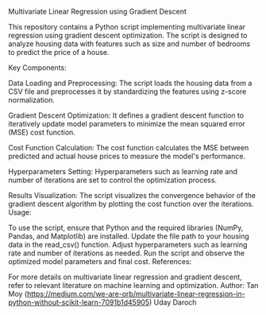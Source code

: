 Multivariate Linear Regression using Gradient Descent

This repository contains a Python script implementing multivariate linear regression using gradient descent optimization. The script is designed to analyze housing data with features such as size and number of bedrooms to predict the price of a house.

Key Components:

Data Loading and Preprocessing:
The script loads the housing data from a CSV file and preprocesses it by standardizing the features using z-score normalization.

Gradient Descent Optimization:
It defines a gradient descent function to iteratively update model parameters to minimize the mean squared error (MSE) cost function.

Cost Function Calculation:
The cost function calculates the MSE between predicted and actual house prices to measure the model's performance.

Hyperparameters Setting:
Hyperparameters such as learning rate and number of iterations are set to control the optimization process.

Results Visualization:
The script visualizes the convergence behavior of the gradient descent algorithm by plotting the cost function over the iterations.
Usage:

To use the script, ensure that Python and the required libraries (NumPy, Pandas, and Matplotlib) are installed.
Update the file path to your housing data in the read_csv() function.
Adjust hyperparameters such as learning rate and number of iterations as needed.
Run the script and observe the optimized model parameters and final cost.
References:

For more details on multivariate linear regression and gradient descent, refer to relevant literature on machine learning and optimization.
Author:
Tan Moy (https://medium.com/we-are-orb/multivariate-linear-regression-in-python-without-scikit-learn-7091b1d45905)
Uday Daroch

